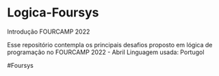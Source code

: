 # Logica-Foursys
Introdução FOURCAMP 2022

Esse repositório contempla os principais desafios proposto em lógica de programação no FOURCAMP 2022 - Abril
Linguagem usada: Portugol

#Foursys
